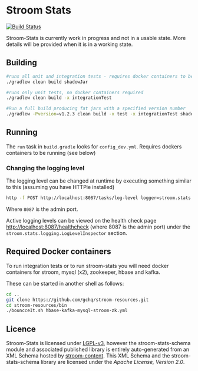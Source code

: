 # Stroom Stats

[![Build Status](https://travis-ci.org/gchq/stroom-stats.svg?branch=master)](https://travis-ci.org/gchq/stroom-stats)

Stroom-Stats is currently work in progress and not in a usable state. More details will be provided when it is in a working state.

## Building

```bash
#runs all unit and integration tests - requires docker containers to be running (see below)
./gradlew clean build shadowJar

#runs only unit tests, no docker containers required
./gradlew clean build -x integrationTest

#Run a full build producing fat jars with a specified version number
./gradlew -Pversion=v1.2.3 clean build -x test -x integrationTest shadowJar
```

## Running
The `run` task in `build.gradle` looks for `config_dev.yml`. Requires dockers containers to be running (see below)

### Changing the logging level
The logging level can be changed at runtime by executing something similar to this (assuming you have HTTPie installed)

```bash
http -f POST http://localhost:8087/tasks/log-level logger=stroom.stats.StatisticsStore level=DEBUG
```

Where `8087` is the admin port.

Active logging levels can be viewed on the health check page [http://localhost:8087/healthcheck](http://localhost:8087/healthcheck) (where 8087 is the admin port) under the `stroom.stats.logging.LogLevelInspector` section.

## Required Docker containers

To run integration tests or to run stroom-stats you will need docker containers for stroom, mysql (x2), zookeeper, hbase and kafka.

These can be started in another shell as follows:

```bash
cd ..
git clone https://github.com/gchq/stroom-resources.git
cd stroom-resources/bin
./bouncceIt.sh hbase-kafka-mysql-stroom-zk.yml
```

## Licence

Stroom-Stats is licensed under [LGPL-v3](LICENSE.md), however the stroom-stats-schema module and associated published library is entirely auto-generated from an XML Schema hosted by [stroom-content](https://github.com/gchq/stroom-content). This XML Schema and the stroom-stats-schema library are licensed under the _Apache License, Version 2.0_.
